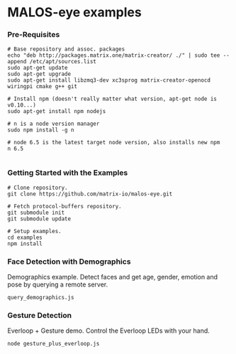 # MALOS-eye examples

### Pre-Requisites
```
# Base repository and assoc. packages
echo "deb http://packages.matrix.one/matrix-creator/ ./" | sudo tee --append /etc/apt/sources.list
sudo apt-get update
sudo apt-get upgrade
sudo apt-get install libzmq3-dev xc3sprog matrix-creator-openocd wiringpi cmake g++ git

# Install npm (doesn't really matter what version, apt-get node is v0.10...)
sudo apt-get install npm nodejs

# n is a node version manager
sudo npm install -g n

# node 6.5 is the latest target node version, also installs new npm
n 6.5


```
### Getting Started with the Examples
```
# Clone repository.
git clone https://github.com/matrix-io/malos-eye.git

# Fetch protocol-buffers repository.
git submodule init
git submodule update

# Setup examples.
cd examples
npm install
```

### Face Detection with Demographics
Demographics example. Detect faces and get age, gender, emotion and pose by querying a remote server.
```
query_demographics.js
```

### Gesture Detection
Everloop + Gesture demo. Control the Everloop LEDs with your hand.
```
node gesture_plus_everloop.js
```
